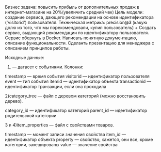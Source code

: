 Бизнес задача: повысить прибыль от дополнительных продаж в интернет-магазине на 20%(увеличить средний чек)
Цель модели: создание сервиса, дающего рекомендации на основе идентификатора ('visitorid') пользователя.
Техническая метрика: precision@3 (какую долю из того, что мы порекомендовали, купил пользователь)
+
Создать сервис, выдающий рекомендации по идентификатору пользователя.
Сервис обернуть в Docker.
Написать понятную документацию, описание функциональности.
Сделанть презентацию для менеджера с описанием принципов работы.

Исходные данные:

1) — датасет с событиями. Колонки:

timestamp — время события
visitorid — идентификатор пользователя
event — тип события
itemid — идентификатор объекта
transactionid — идентификатор транзакции, если она проходила

2)category_tree — файл с деревом категорий (можно восстановить дерево).

category_id — идентификатор категорий
parent_id — идентификатор родительской категории

3 и 4)item_properties — файл с свойствами товаров.

timestamp — момент записи значения свойства
item_id — идентификатор объекта
property — свойство, кажется, они все, кроме категории, захешированы
value — значение свойства
